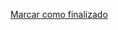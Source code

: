 <a onclick="test()" href="https://fx-learning.mgait.services:8443/api/finish/packages-dpkg" target="_parent" class="btn primary-btn">Marcar como finalizado</a>
